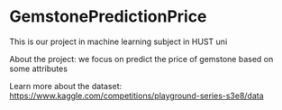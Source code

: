 # GemstonePredictionPrice

This is our project in machine learning subject in HUST uni

About the project: we focus on predict the price of gemstone based on some attributes 

Learn more about the dataset: https://www.kaggle.com/competitions/playground-series-s3e8/data
